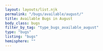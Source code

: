 ```yaml
---
layout: layouts/list.njk
permalink: "/bugs/available/august/"
title: Available Bugs in August
body_class: bugs
filter_by_tag: "type_bugs_available_august"
type: "bugs"
listing: "bugs"
hemisphere: ""
---
```

